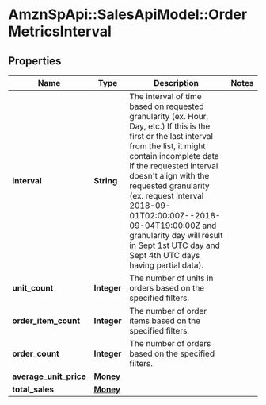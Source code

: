 # AmznSpApi::SalesApiModel::OrderMetricsInterval

## Properties
Name | Type | Description | Notes
------------ | ------------- | ------------- | -------------
**interval** | **String** | The interval of time based on requested granularity (ex. Hour, Day, etc.) If this is the first or the last interval from the list, it might contain incomplete data if the requested interval doesn&#x27;t align with the requested granularity (ex. request interval 2018-09-01T02:00:00Z--2018-09-04T19:00:00Z and granularity day will result in Sept 1st UTC day and Sept 4th UTC days having partial data). | 
**unit_count** | **Integer** | The number of units in orders based on the specified filters. | 
**order_item_count** | **Integer** | The number of order items based on the specified filters. | 
**order_count** | **Integer** | The number of orders based on the specified filters. | 
**average_unit_price** | [**Money**](Money.md) |  | 
**total_sales** | [**Money**](Money.md) |  | 

